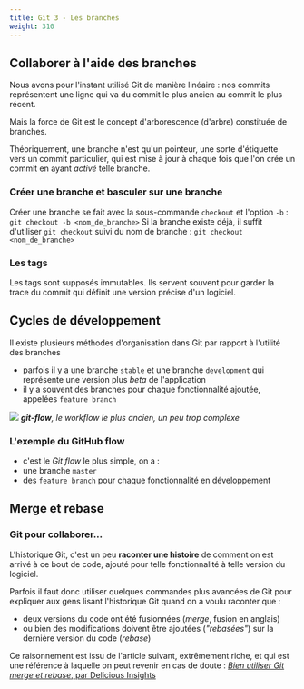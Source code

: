 ```yaml
---
title: Git 3 - Les branches
weight: 310
---
```


<!-- FIXME: dire comment on delete une branche locale/distante -->

## Collaborer à l'aide des branches

Nous avons pour l'instant utilisé Git de manière linéaire : nos commits représentent une ligne qui va du commit le plus ancien au commit le plus récent.

Mais la force de Git est le concept d'arborescence (d'arbre) constituée de branches.

Théoriquement, une branche n'est qu'un pointeur, une sorte d'étiquette vers un commit particulier, qui est mise à jour à chaque fois que l'on crée un commit en ayant _activé_ telle branche.

### Créer une branche et basculer sur une branche

Créer une branche se fait avec la sous-commande `checkout` et l'option `-b` :
`git checkout -b <nom_de_branche>`
Si la branche existe déjà, il suffit d'utiliser `git checkout` suivi du nom de branche :
`git checkout <nom_de_branche>`

<!-- ### Supprimer une branche distante

**Attention ! C'est dangereux !** -->

### Les tags

Les tags sont supposés immutables. Ils servent souvent pour garder la trace du commit qui définit une version précise d'un logiciel.

## Cycles de développement

Il existe plusieurs méthodes d'organisation dans Git par rapport à l'utilité des branches

- parfois il y a une branche `stable` et une branche `development` qui représente une version plus _beta_ de l'application
- il y a souvent des branches pour chaque fonctionnalité ajoutée, appelées `feature branch`

![](../../images/git_branches_2.png)
_**git-flow**, le workflow le plus ancien, un peu trop complexe_

### L'exemple du GitHub flow

- c'est le _Git flow_ le plus simple, on a :
- une branche `master`
- des `feature branch` pour chaque fonctionnalité en développement

## Merge et rebase

### Git pour collaborer...

L'historique Git, c'est un peu **raconter une histoire** de comment on est arrivé à ce bout de code, ajouté pour telle fonctionnalité à telle version du logiciel.

Parfois il faut donc utiliser quelques commandes plus avancées de Git pour expliquer aux gens lisant l'historique Git quand on a voulu raconter que :

- deux versions du code ont été fusionnées (_merge_, fusion en anglais)
- ou bien des modifications doivent être ajoutées (_"rebasées"_) sur la dernière version du code (_rebase_)

Ce raisonnement est issu de l'article suivant, extrêmement riche, et qui est une référence à laquelle on peut revenir en cas de doute :
[_Bien utiliser Git merge et rebase_, par Delicious Insights](https://delicious-insights.com/fr/articles/bien-utiliser-git-merge-et-rebase/)

<!-- FIXME: le rebase interactif -->
<!-- FIXME: le cherrypick -->
